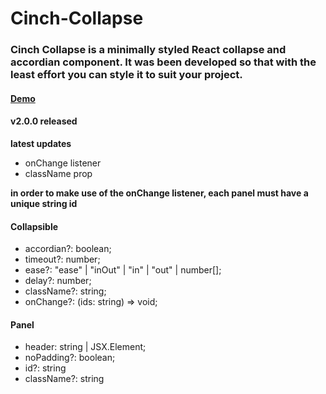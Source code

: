 # Cinch-Collapse

### Cinch Collapse is a minimally styled React collapse and accordian component. It was been developed so that with the least effort you can style it to suit your project.

#### [Demo](https://codesandbox.io/s/autumn-thunder-vd8ic?fontsize=14&hidenavigation=1&theme=dark)

#### v2.0.0 released

**latest updates**

- onChange listener
- className prop

**in order to make use of the onChange listener, each panel must have a unique string id**

#### Collapsible

- accordian?: boolean;
- timeout?: number;
- ease?: "ease" | "inOut" | "in" | "out" | number[];
- delay?: number;
- className?: string;
- onChange?: (ids: string) => void;

#### Panel

- header: string | JSX.Element;
- noPadding?: boolean;
- id?: string
- className?: string
